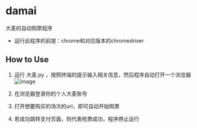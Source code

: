 # damai
大麦的自动购票程序

- 运行此程序的前提：chrome和对应版本的chromedriver

## How to Use
1. 运行 大麦.py ，按照终端的提示输入相关信息，然后程序自动打开一个浏览器
  ![image](https://user-images.githubusercontent.com/116483151/229272365-808c4712-9df0-4b6f-81b2-02a546c63911.png)

2. 在浏览器登录你的个人大麦账号

3. 打开想要购买的场次的url，即可自动开始购票

4. 若成功跳转支付页面，则代表抢票成功，程序停止运行
